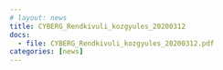 ```yaml
---
# layout: news
title: CYBERG_Rendkivuli_kozgyules_20200312
docs:
  - file: CYBERG_Rendkivuli_kozgyules_20200312.pdf
categories: [news]
---
```

